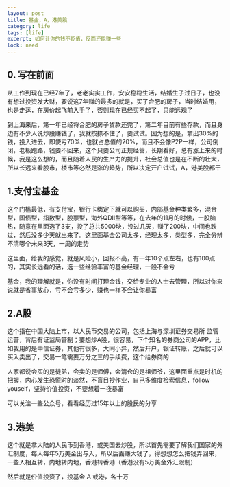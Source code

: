 ```yaml
---
layout: post
title: 基金，A，港美股
category: life
tags: [life]
excerpt: 如何让你的钱不贬值，反而还能赚一些
lock: need
---
```


## 0. 写在前面

从工作到现在已经7年了，老老实实工作，安安稳稳生活，结婚生子过日子，也没有想过投资发大财，要说这7年赚的最多的就是，买了合肥的房子，当时结婚用，也是走运，在房价起飞前入手了，否则现在已经买不起了，只能远观了

到上海来后，第一年已经将合肥的房子贷款还完了，第二年目前有些存款，而且身边有不少人说炒股赚钱了，我就按捺不住了，要试试。因为想的是，拿出30%的钱，投入进去，即使亏70%，也就占总值的20%，而且不会像P2P一样，公司倒闭，老板跑路，钱要不回来，这个只要公司正规经营，长期看好，总有涨上来的时候，我是这么想的，而且随着人民的生产力的提升，社会总值也是在不断的壮大，所以长远来看股市，楼市等必然是涨的趋势，所以决定开户试试，A，港美股都干

## 1.支付宝基金

这个门槛最低，有支付宝，银行卡绑定下就可以购买，内部基金种类繁多，混合型，国债型，指数型，股票型，海外QDII型等等，在去年的11月的时候，一股脑热，随意在里面选了3支，投了总共5000块，没过几天，赚了200块，中间也跌过，然后没多少天就出来了。这里面基金公司太多，经理太多，类型多，完全分辨不清哪个未来3天，一周的走势

这里面，给我的感觉，就是风险小，回报不高，有一年10个点左右，也有100点的，其实长远看的话，选一些经验丰富的基金经理，一般不会亏

基金，我的理解就是，你没有时间打理金钱，交给专业的人士去管理，所以对你来说就是省事放心，亏不会亏多少，赚也一样不会让你暴富

## 2.A股

这个指在中国大陆上市，以人民币交易的公司，包括上海与深圳证券交易所 监管运营，背后有证监局管制；要想炒A股，很容易，下个知名的券商公司的APP，比如我用的是中信证券，其他有很多，大同小异，然后开户，银证转账，之后就可以买入卖出了，交易一笔需要万分之三的手续费，这个给券商的

人家都说会买的是徒弟，会卖的是师傅，会清仓的是祖师爷，这里面重点是时机的把握，内心发生恐慌时的淡然，不盲目抄作业，自己多维度检索信息，follow youself，坚持价值投资，不要想着一夜暴富

可以关注一些公众号，看看经历过15年以上的股民的分享

## 3.港美

这个就是拿大陆的人民币到香港，或美国去炒股，所以首先需要了解我们国家的外汇制度，每人每年5万美金出与入，所以后面赚大钱了，得想想怎么把钱弄回来，一些人相互转，内地转内地，香港转香港（香港没有5万美金外汇限制）

然后就是价值投资了，投基金 A 或港，各十万
